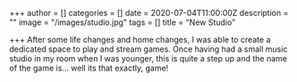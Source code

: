 +++
author = []
categories = []
date = 2020-07-04T11:00:00Z
description = ""
image = "/images/studio.jpg"
tags = []
title = "New Studio"

+++
After some life changes and home changes, I was able to create a dedicated space to play and stream games. Once having had a small music studio in my room when I was younger, this is quite a step up and the name of the game is... well its that exactly, game!